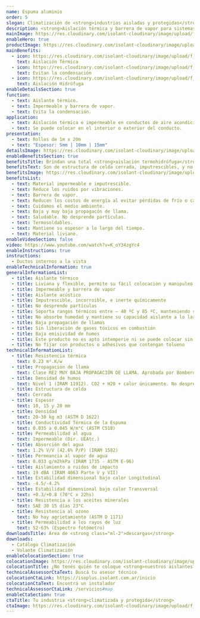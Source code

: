 ```yaml
---
name: Espuma aluminio
order: 5
slogan: Climatización de <strong>industrias aisladas y protegidas</strong>
description: <strong>Aislación térmica y barrera de vapor para sistemas de aire acondicionado central y sistemas de losa radiante eléctricos.</strong><br /><br />Espuma Isolant con retardante de llama y foil de aluminio 100% puro en una de sus caras. Ideal para utilizar en todo tipo de aplicaciones interiores.
mainImage: https://res.cloudinary.com/isolant-cloudinary/image/upload/f_auto,q_auto:good/website-2021/products/espuma-aluminio/isolant-aislantes-linea-climatizacion-espuma-aluminio-imagen-principal.jpg
enableHero: true
productImage: https://res.cloudinary.com/isolant-cloudinary/image/upload/f_auto,q_auto:good/website-2021/products/espuma-aluminio/isolant-aislantes-linea-climatizacion-espuma-aluminio-producto-rollo.png
mainBenefits:
  - icon: https://res.cloudinary.com/isolant-cloudinary/image/upload/f_auto,q_auto:good/website-2021/products/espuma-aluminio/isolant-aislantes-linea-climatizacion-espuma-aluminio-beneficio-1.svg
    text: Aislación Térmica
  - icon: https://res.cloudinary.com/isolant-cloudinary/image/upload/f_auto,q_auto:good/website-2021/products/espuma-aluminio/isolant-aislantes-linea-climatizacion-espuma-aluminio-beneficio-2.svg
    text: Evitan la condensación
  - icon: https://res.cloudinary.com/isolant-cloudinary/image/upload/f_auto,q_auto:good/website-2021/products/espuma-aluminio/isolant-aislantes-linea-climatizacion-espuma-aluminio-beneficio-3.svg
    text: Aislación Hidrófuga
enableDetailsSection: true
function:
  - text: Aislante térmico.
  - text: Impermeable y barrera de vapor.
  - text: Evita la condensación.
application:
  - text: Aislación térmica e impermeable en conductos de aire acondicionado.
  - text: Se puede colocar en el interior o exterior del conducto.
presentation:
  - text: Rollos de 1m x 20m
  - text: "Espesor: 5mm | 10mm | 15mm"
detailsImage: https://res.cloudinary.com/isolant-cloudinary/image/upload/f_auto,q_auto:good/website-2021/products/espuma-aluminio/isolant-aislantes-linea-climatizacion-espuma-aluminio-imagen-detalle-producto.jpg
enableBenefitsSection: true
benefitsTitle: Brindan una total <strong>aislación termohidrófuga</strong>
benefitsText: Son de estructura de celda cerrada, imputrescibles, y no desprenden partículas ni fibras de ningún tipo. Se destacan por su maleabilidad y fácil colocación. Son impermeables, barrera de vapor, aislantes térmicas y acústicas. No contaminan el medio ambiente y son reciclables.
benefitsImage: https://res.cloudinary.com/isolant-cloudinary/image/upload/f_auto,q_auto:good/website-2021/products/espuma-aluminio/isolant-aislantes-linea-climatizacion-espuma-aluminio-beneficio-exclusivo.jpg
benefitsList:
  - text: Material impermeable e imputrescible.
  - text: Reduce los ruidos por vibraciones.
  - text: Barrera de vapor.
  - text: Reducen los costos de energía al evitar pérdidas de frío o calor.
  - text: Cuidamos el medio ambiente.
  - text: Baja y muy baja propagacón de llama.
  - text: Saludable. No desprende partículas.
  - text: Termosoldables.
  - text: Mantiene su espesor a lo largo del tiempo.
  - text: Material liviano.
enableVideoSection: false
video: https://www.youtube.com/watch?v=K_oY34zgYc4
enableInstructions: true
instructions:
  - Ductos internos a la vista
enableTechnicalInformation: true
generalInformationList:
  - title: Aislante térmico
  - title: Liviana y flexible, permite su fácil colocación y manipuleo
  - title: Impermeable y barrera de vapor
  - title: Aislante acústico
  - title: Imputrescible, incorroible, e inerte químicamente
  - title: No desprende partículas
  - title: Soporta rangos térmicos entre – 40 ºC y 85 ºC, manteniendo su forma y espesor
  - title: No absorbe humedad y mantiene su capacidad aislante a lo largo de su vida útil
  - title: Baja propagación de llamas
  - title: Sin liberación de gases tóxicos en combustión
  - title: Baja emisividad de humos
  - title: Este producto no es apto intemperie ni se puede colocar sin un cielorraso que lo proteja de la reflexión indirecta de los rayos UV
  - title: No fijar con productos o adhesivos que contengan tolueno
technicalInformationList:
  - title: Resistencia térmica
    text: 0.23 m².K/w
  - title: Propagación de llama
    text: Clase RE2 MUY BAJA PROPAGACIÓN DE LLAMA. Aprobada por Bomberos Argentina.
  - title: Densidad de humos
    text: Nivel 1 (IRAM 11912). CO2 + H20 + calor únicamente. No desprende gases envenenantes.
  - title: Estructura de celda
    text: Cerrada
  - title: Espesor
    text: 10, 15 y 20 mm
  - title: Densidad
    text: 20-30 kg m3 (ASTM D 1622)
  - title: Conductividad Térmica de la Espuma
    text: 0.035 a 0.045 W/m°C (ASTM C518)
  - title: Permeabilidad al agua
    text: Impermeable (Dir. UEAtc.)
  - title: Absorción del agua
    text: 1.2% V/V (42.6% P/P) (IRAM 1582)
  - title: Permeancia al vapor de agua
    text: 0.033 g/m2hkPa (IRAM 1735 - ASTM E-96)
  - title: Aislamiento a ruidos de impacto
    text: 19 dBA (IRAM 4063 Parte V y VII)
  - title: Estabilidad dimensional bajo calor Longitudinal
    text: -4.5/-4.2%
  - title: Estabilidad dimensional bajo calor Transversal
    text: +0.3/+0.8 (70°C x 22hs)
  - title: Resistencia a los aceites minerales
    text: SAE 30 15 días 23°C
  - title: Resistencia al ozono
    text: No hay agrietamiento (ASTM D 1171)
  - title: Permeabilidad a los rayos de luz
    text: 52-63% (Espectro fotómetro)
downloadsTitle: Área de <strong class="ml-2">descargas</strong>
downloads:
  - Catálogo Climatización
  - Volante Climatización
enableColocationSection: true
colocationImage: https://res.cloudinary.com/isolant-cloudinary/image/upload/f_auto,q_auto:good/website-2021/owners/homepage/isolant-aislantes-duenos-e-inquilinos-isoplus-colocation.jpg
colocationTitle: ¿No tenés quién te coloque <strong>nuestros aislantes?</strong>
technicalAssessorCtaText: Buscá tu asesor técnico
colocationCtaLink: https://isoplus.isolant.com.ar/inicio
colocationCtaText: Encontrá un instalador
technicalAssessorCtaLink: /servicios#map
enableCtaSection: true
ctaTitle: Tu industria <strong>climatizada y protegida</strong>
ctaImage: https://res.cloudinary.com/isolant-cloudinary/image/upload/f_auto,q_auto:good/website-2021/products/espuma-aluminio/isolant-aislantes-linea-climatizacion-espuma-aluminio-cta.jpg
---
```

